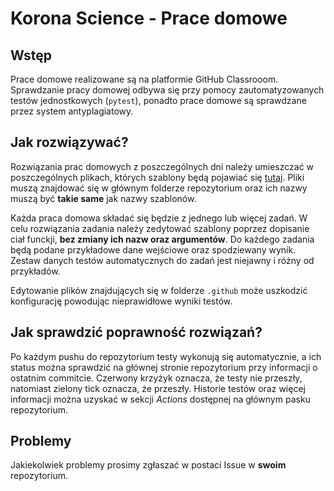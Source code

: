# Korona Science - Prace domowe

## Wstęp

Prace domowe realizowane są na platformie GitHub Classrooom. 
Sprawdzanie pracy domowej odbywa się przy pomocy zautomatyzowanych testów jednostkowych (`pytest`),
ponadto prace domowe są sprawdzane przez system antyplagiatowy.

## Jak rozwiązywać?

Rozwiązania prac domowych z poszczególnych dni należy umieszczać w poszczególnych plikach,
których szablony będą pojawiać się [tutaj](https://github.com/korona-science/assignments).
Pliki muszą znajdować się w głównym folderze repozytorium oraz ich nazwy muszą być **takie same** jak nazwy szablonów. 

Każda praca domowa składać się będzie z jednego lub więcej zadań. 
W celu rozwiązania zadania należy zedytować szablony poprzez dopisanie ciał funckji, **bez zmiany ich nazw oraz argumentów**.
Do każdego zadania będą podane przykładowe dane wejściowe oraz spodziewany wynik. 
Zestaw danych testów automatycznych do zadań jest niejawny i różny od przykładów.

Edytowanie plików znajdujących się w folderze `.github` może uszkodzić konfigurację powodując nieprawidłowe wyniki testów. 

## Jak sprawdzić poprawność rozwiązań?

Po każdym pushu do repozytorium testy wykonują się automatycznie,
a ich status można sprawdzić na głównej stronie repozytorium przy informacji o ostatnim commitcie. 
Czerwony krzyżyk oznacza, że testy nie przeszły, natomiast zielony tick oznacza, że przeszły.
Historie testów oraz więcej informacji można uzyskać w sekcji *Actions* dostępnej na głównym pasku repozytorium.

## Problemy

Jakiekolwiek problemy prosimy zgłaszać w postaci Issue w **swoim** repozytorium.

